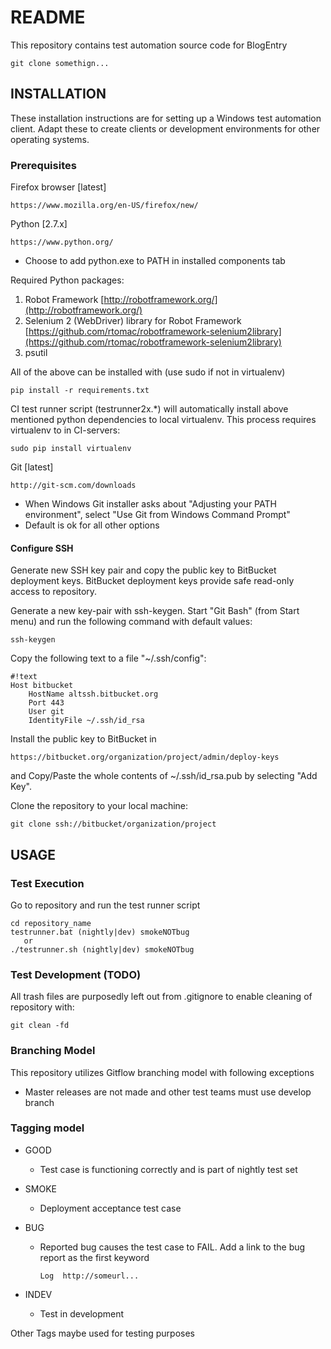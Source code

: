 # README #

This repository contains test automation source code for BlogEntry

    git clone somethign...

## INSTALLATION ##

These installation instructions are for setting up a Windows test automation client. Adapt these to create clients or development environments for other operating systems.

### Prerequisites ###

Firefox browser [latest]

    https://www.mozilla.org/en-US/firefox/new/


Python [2.7.x]

    https://www.python.org/

* Choose to add python.exe to PATH in installed components tab

Required Python packages:

1. Robot Framework [http://robotframework.org/](http://robotframework.org/)
1. Selenium 2 (WebDriver) library for Robot Framework [https://github.com/rtomac/robotframework-selenium2library](https://github.com/rtomac/robotframework-selenium2library)
1. psutil

All of the above can be installed with (use sudo if not in virtualenv)

    pip install -r requirements.txt

CI test runner script (testrunner2x.*) will automatically install above mentioned python dependencies to local virtualenv. This process requires virtualenv to in CI-servers:

    sudo pip install virtualenv

Git [latest]

    http://git-scm.com/downloads

* When Windows Git installer asks about "Adjusting your PATH environment", select "Use Git from Windows Command Prompt"
* Default is ok for all other options

#### Configure SSH ####

Generate new SSH key pair and copy the public key to BitBucket deployment keys. BitBucket deployment keys provide safe read-only access to repository.

Generate a new key-pair with ssh-keygen. Start "Git Bash" (from Start menu) and run the following command with default values:

    ssh-keygen

Copy the following text to a file "~/.ssh/config":

```
#!text
Host bitbucket
    HostName altssh.bitbucket.org
    Port 443
    User git
    IdentityFile ~/.ssh/id_rsa
```

Install the public key to BitBucket in

    https://bitbucket.org/organization/project/admin/deploy-keys

and Copy/Paste the whole contents of ~/.ssh/id_rsa.pub by selecting "Add Key".

Clone the repository to your local machine:

    git clone ssh://bitbucket/organization/project

## USAGE ##

### Test Execution ###

Go to repository and run the test runner script

    cd repository_name
    testrunner.bat (nightly|dev) smokeNOTbug
       or
    ./testrunner.sh (nightly|dev) smokeNOTbug

### Test Development (TODO) ###

All trash files are purposedly left out from .gitignore to enable cleaning of repository with:

    git clean -fd


### Branching Model ###

This repository utilizes Gitflow branching model with following exceptions

* Master releases are not made and other test teams must use develop branch

### Tagging model ###
* GOOD
    * Test case is functioning correctly and is part of nightly test set
* SMOKE
    * Deployment acceptance test case
* BUG
    * Reported bug causes the test case to FAIL. Add a link to the bug report as the first keyword

        ```
        Log  http://someurl...
        ```

* INDEV
    * Test in development

Other Tags maybe used for testing purposes
